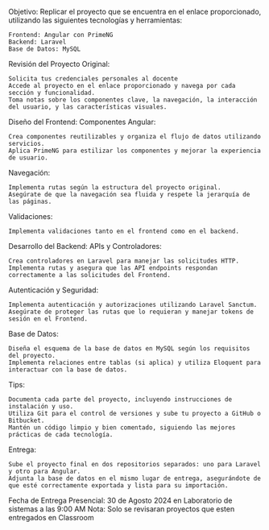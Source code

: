 Objetivo: 
Replicar el proyecto que se encuentra en el enlace proporcionado, utilizando las siguientes tecnologías y herramientas:

    Frontend: Angular con PrimeNG
    Backend: Laravel
    Base de Datos: MySQL

Revisión del Proyecto Original:

    Solicita tus credenciales personales al docente
    Accede al proyecto en el enlace proporcionado y navega por cada sección y funcionalidad.
    Toma notas sobre los componentes clave, la navegación, la interacción del usuario, y las características visuales.

Diseño del Frontend:
Componentes Angular:

    Crea componentes reutilizables y organiza el flujo de datos utilizando servicios.
    Aplica PrimeNG para estilizar los componentes y mejorar la experiencia de usuario.

Navegación:

    Implementa rutas según la estructura del proyecto original.
    Asegúrate de que la navegación sea fluida y respete la jerarquía de las páginas.

Validaciones:

    Implementa validaciones tanto en el frontend como en el backend.

Desarrollo del Backend:
APIs y Controladores:

    Crea controladores en Laravel para manejar las solicitudes HTTP.
    Implementa rutas y asegura que las API endpoints respondan correctamente a las solicitudes del Frontend.

Autenticación y Seguridad:

    Implementa autenticación y autorizaciones utilizando Laravel Sanctum.
    Asegúrate de proteger las rutas que lo requieran y manejar tokens de sesión en el Frontend.

Base de Datos:

    Diseña el esquema de la base de datos en MySQL según los requisitos del proyecto.
    Implementa relaciones entre tablas (si aplica) y utiliza Eloquent para interactuar con la base de datos.

Tips:

    Documenta cada parte del proyecto, incluyendo instrucciones de instalación y uso.
    Utiliza Git para el control de versiones y sube tu proyecto a GitHub o Bitbucket.
    Mantén un código limpio y bien comentado, siguiendo las mejores prácticas de cada tecnología.

Entrega:

    Sube el proyecto final en dos repositorios separados: uno para Laravel y otro para Angular.
    Adjunta la base de datos en el mismo lugar de entrega, asegurándote de que esté correctamente exportada y lista para su importación.

Fecha de Entrega Presencial: 30 de Agosto 2024 en Laboratorio de sistemas a las 9:00 AM
Nota: Solo se revisaran proyectos que esten entregados en Classroom

